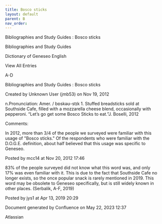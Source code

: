 ```yaml
---
title: Bosco sticks
layout: default
parent: B
nav_order:
---
```


Bibliographies and Study Guides : Bosco sticks

Bibliographies and Study Guides

Dictionary of Geneseo English

View All Entries

A-D

Bibliographies and Study Guides : Bosco sticks

Created by  Unknown User (jmb53) on Nov 19, 2012

n.Pronunciation: Amer. / bɒskəʊ-stɪk 1. Stuffed breadsticks sold at Southside Cafe, filled with a mozzarella cheese blend, occasionally with pepperoni. “Let’s go get some Bosco Sticks to eat.”J. Boselli, 2012

Comments:

In 2012, more than 3/4 of the people we surveyed were familiar with this usage of &quot;Bosco sticks.&quot; Of the respondents who were familiar with the D.O.G.E. definition, about half believed that this usage was specific to Geneseo.   

Posted by mcc14 at Nov 20, 2012 17:46

83% of the people surveyed did not know what this word was, and only 17% was even familiar with it. This is due to the fact that Southside Cafe no longer exists, so the once popular snack is rarely mentioned in 2019. This word may be obsolete to Geneseo specifically, but is still widely known in other places. (Serbalik, A-F, 2019)

Posted by jys1 at Apr 13, 2019 20:29

Document generated by Confluence on May 22, 2023 12:37

Atlassian
